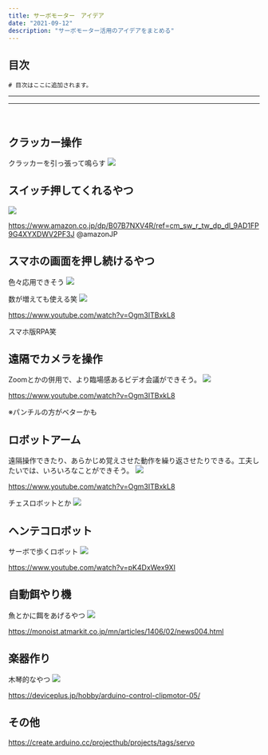 ```yaml
---
title: サーボモーター　アイデア
date: "2021-09-12"
description: "サーボモーター活用のアイデアをまとめる"
---
```

## 目次
```toc
# 目次はここに追加されます。
```

***
***
<br>

## クラッカー操作

クラッカーを引っ張って鳴らす
![](2021-09-12-19-52-38.png)

## スイッチ押してくれるやつ

![](2021-09-12-20-00-02.png)

https://www.amazon.co.jp/dp/B07B7NXV4R/ref=cm_sw_r_tw_dp_dl_9AD1FP9G4XYXDWV2PF3J @amazonJP

## スマホの画面を押し続けるやつ

色々応用できそう
![](2021-09-12-20-05-02.png)

数が増えても使える笑
![](2021-09-12-20-05-54.png)

https://www.youtube.com/watch?v=Ogm3ITBxkL8

スマホ版RPA笑

## 遠隔でカメラを操作

Zoomとかの併用で、より臨場感あるビデオ会議ができそう。
![](2021-09-12-20-08-55.png)

https://www.youtube.com/watch?v=Ogm3ITBxkL8

※パンチルの方がベターかも

## ロボットアーム

遠隔操作できたり、あらかじめ覚えさせた動作を繰り返させたりできる。工夫したいでは、いろいろなことができそう。
![](2021-09-12-20-11-41.png)

https://www.youtube.com/watch?v=Ogm3ITBxkL8

チェスロボットとか
![](2021-09-12-20-13-51.png)


## ヘンテコロボット

サーボで歩くロボット
![](2021-09-12-20-03-14.png)

https://www.youtube.com/watch?v=pK4DxWex9XI

## 自動餌やり機

魚とかに餌をあげるやつ
![](2021-09-12-19-57-28.png)

https://monoist.atmarkit.co.jp/mn/articles/1406/02/news004.html

## 楽器作り

木琴的なやつ
![](2021-09-12-19-55-24.png)

https://deviceplus.jp/hobby/arduino-control-clipmotor-05/

## その他

https://create.arduino.cc/projecthub/projects/tags/servo